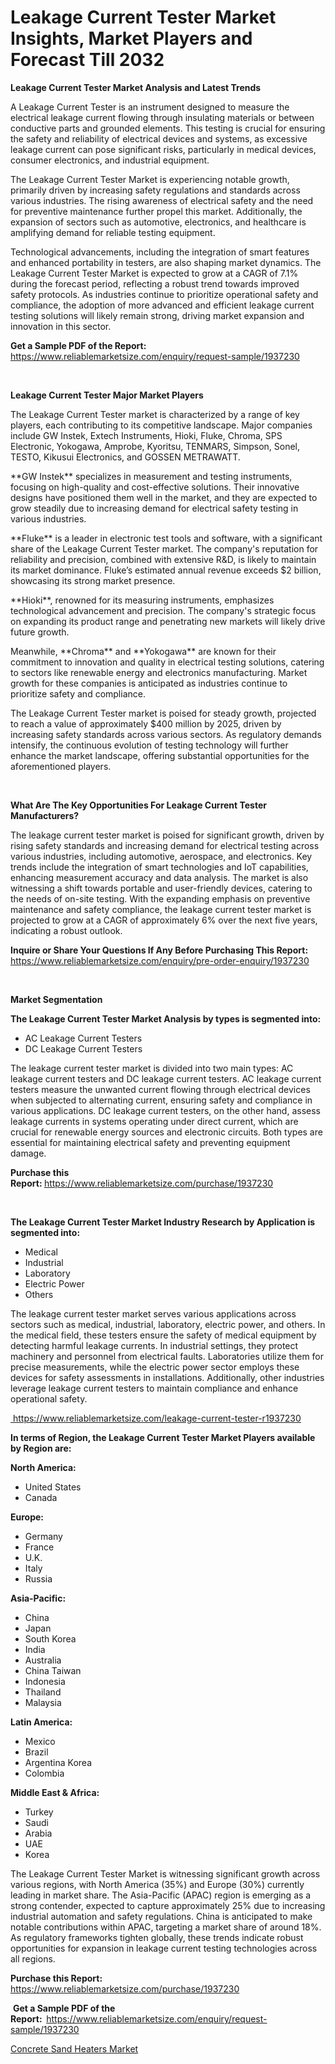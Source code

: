 <p><h1>Leakage Current Tester Market Insights, Market Players and Forecast Till 2032</h1></p><p><strong>Leakage Current Tester Market Analysis and Latest Trends</strong></p>
<p><p>A Leakage Current Tester is an instrument designed to measure the electrical leakage current flowing through insulating materials or between conductive parts and grounded elements. This testing is crucial for ensuring the safety and reliability of electrical devices and systems, as excessive leakage current can pose significant risks, particularly in medical devices, consumer electronics, and industrial equipment.</p><p>The Leakage Current Tester Market is experiencing notable growth, primarily driven by increasing safety regulations and standards across various industries. The rising awareness of electrical safety and the need for preventive maintenance further propel this market. Additionally, the expansion of sectors such as automotive, electronics, and healthcare is amplifying demand for reliable testing equipment. </p><p>Technological advancements, including the integration of smart features and enhanced portability in testers, are also shaping market dynamics. The Leakage Current Tester Market is expected to grow at a CAGR of 7.1% during the forecast period, reflecting a robust trend towards improved safety protocols. As industries continue to prioritize operational safety and compliance, the adoption of more advanced and efficient leakage current testing solutions will likely remain strong, driving market expansion and innovation in this sector.</p></p>
<p><strong>Get a Sample PDF of the Report:&nbsp;</strong> <a href="https://www.reliablemarketsize.com/enquiry/request-sample/1937230?utm_campaign=3516&utm_medium=2&utm_source=Github&utm_content=ia&utm_term=11042025&utm_id=leakage-current-tester">https://www.reliablemarketsize.com/enquiry/request-sample/1937230</a></p>
<p>&nbsp;</p>
<p><strong>Leakage Current Tester Major Market Players</strong></p>
<p><p>The Leakage Current Tester market is characterized by a range of key players, each contributing to its competitive landscape. Major companies include GW Instek, Extech Instruments, Hioki, Fluke, Chroma, SPS Electronic, Yokogawa, Amprobe, Kyoritsu, TENMARS, Simpson, Sonel, TESTO, Kikusui Electronics, and GOSSEN METRAWATT.</p><p>**GW Instek** specializes in measurement and testing instruments, focusing on high-quality and cost-effective solutions. Their innovative designs have positioned them well in the market, and they are expected to grow steadily due to increasing demand for electrical safety testing in various industries.</p><p>**Fluke** is a leader in electronic test tools and software, with a significant share of the Leakage Current Tester market. The company's reputation for reliability and precision, combined with extensive R&D, is likely to maintain its market dominance. Fluke’s estimated annual revenue exceeds $2 billion, showcasing its strong market presence.</p><p>**Hioki**, renowned for its measuring instruments, emphasizes technological advancement and precision. The company's strategic focus on expanding its product range and penetrating new markets will likely drive future growth.</p><p>Meanwhile, **Chroma** and **Yokogawa** are known for their commitment to innovation and quality in electrical testing solutions, catering to sectors like renewable energy and electronics manufacturing. Market growth for these companies is anticipated as industries continue to prioritize safety and compliance.</p><p>The Leakage Current Tester market is poised for steady growth, projected to reach a value of approximately $400 million by 2025, driven by increasing safety standards across various sectors. As regulatory demands intensify, the continuous evolution of testing technology will further enhance the market landscape, offering substantial opportunities for the aforementioned players.</p></p>
<p>&nbsp;</p>
<p><strong>What Are The Key Opportunities For Leakage Current Tester Manufacturers?</strong></p>
<p><p>The leakage current tester market is poised for significant growth, driven by rising safety standards and increasing demand for electrical testing across various industries, including automotive, aerospace, and electronics. Key trends include the integration of smart technologies and IoT capabilities, enhancing measurement accuracy and data analysis. The market is also witnessing a shift towards portable and user-friendly devices, catering to the needs of on-site testing. With the expanding emphasis on preventive maintenance and safety compliance, the leakage current tester market is projected to grow at a CAGR of approximately 6% over the next five years, indicating a robust outlook.</p></p>
<p><strong>Inquire or Share Your Questions If Any Before Purchasing This Report:</strong> <a href="https://www.reliablemarketsize.com/enquiry/pre-order-enquiry/1937230?utm_campaign=3516&utm_medium=2&utm_source=Github&utm_content=ia&utm_term=11042025&utm_id=leakage-current-tester">https://www.reliablemarketsize.com/enquiry/pre-order-enquiry/1937230</a></p>
<p>&nbsp;</p>
<p><strong>Market Segmentation</strong></p>
<p><strong>The Leakage Current Tester Market Analysis by types is segmented into:</strong></p>
<p><ul><li>AC Leakage Current Testers</li><li>DC Leakage Current Testers</li></ul></p>
<p><p>The leakage current tester market is divided into two main types: AC leakage current testers and DC leakage current testers. AC leakage current testers measure the unwanted current flowing through electrical devices when subjected to alternating current, ensuring safety and compliance in various applications. DC leakage current testers, on the other hand, assess leakage currents in systems operating under direct current, which are crucial for renewable energy sources and electronic circuits. Both types are essential for maintaining electrical safety and preventing equipment damage.</p></p>
<p><strong>Purchase this Report:&nbsp;</strong><a href="https://www.reliablemarketsize.com/purchase/1937230?utm_campaign=3516&utm_medium=2&utm_source=Github&utm_content=ia&utm_term=11042025&utm_id=leakage-current-tester">https://www.reliablemarketsize.com/purchase/1937230</a></p>
<p>&nbsp;</p>
<p><strong>The Leakage Current Tester Market Industry Research by Application is segmented into:</strong></p>
<p><ul><li>Medical</li><li>Industrial</li><li>Laboratory</li><li>Electric Power</li><li>Others</li></ul></p>
<p><p>The leakage current tester market serves various applications across sectors such as medical, industrial, laboratory, electric power, and others. In the medical field, these testers ensure the safety of medical equipment by detecting harmful leakage currents. In industrial settings, they protect machinery and personnel from electrical faults. Laboratories utilize them for precise measurements, while the electric power sector employs these devices for safety assessments in installations. Additionally, other industries leverage leakage current testers to maintain compliance and enhance operational safety.</p></p>
<p><a href="https://www.reliablemarketsize.com/leakage-current-tester-r1937230?utm_campaign=3516&utm_medium=2&utm_source=Github&utm_content=ia&utm_term=11042025&utm_id=leakage-current-tester">&nbsp;https://www.reliablemarketsize.com/leakage-current-tester-r1937230</a></p>
<p><strong>In terms of Region, the Leakage Current Tester Market Players available by Region are:</strong></p>
<p>
    <p> <strong> North America: </strong>
        <ul>
            <li>United States</li>
            <li>Canada</li>
        </ul>
        </p> 
    <p> <strong> Europe: </strong>
        <ul>
            <li>Germany</li>
            <li>France</li>
            <li>U.K.</li>
            <li>Italy</li>
            <li>Russia</li>
        </ul>
        </p> 
    <p> <strong> Asia-Pacific: </strong>
        <ul>
            <li>China</li>
            <li>Japan</li>
            <li>South Korea</li>
            <li>India</li>
            <li>Australia</li>
            <li>China Taiwan</li>
            <li>Indonesia</li>
            <li>Thailand</li>
            <li>Malaysia</li>
        </ul>
        </p> 
    <p> <strong> Latin America: </strong>
        <ul>
            <li>Mexico</li>
            <li>Brazil</li>
            <li>Argentina Korea</li>
            <li>Colombia</li>
        </ul>
        </p> 
    <p> <strong> Middle East & Africa: </strong>
        <ul>
            <li>Turkey</li>
            <li>Saudi</li>
            <li>Arabia</li>
            <li>UAE</li>
            <li>Korea</li>
        </ul>
    </p>
    </p>
<p><p>The Leakage Current Tester Market is witnessing significant growth across various regions, with North America (35%) and Europe (30%) currently leading in market share. The Asia-Pacific (APAC) region is emerging as a strong contender, expected to capture approximately 25% due to increasing industrial automation and safety regulations. China is anticipated to make notable contributions within APAC, targeting a market share of around 18%. As regulatory frameworks tighten globally, these trends indicate robust opportunities for expansion in leakage current testing technologies across all regions.</p></p>
<p><strong>Purchase this Report: </strong><a href="https://www.reliablemarketsize.com/purchase/1937230?utm_campaign=3516&utm_medium=2&utm_source=Github&utm_content=ia&utm_term=11042025&utm_id=leakage-current-tester">https://www.reliablemarketsize.com/purchase/1937230</a></p>
<p>&nbsp;<strong>Get a Sample PDF of the Report:&nbsp;&nbsp;</strong><a href="https://www.reliablemarketsize.com/enquiry/request-sample/1937230?utm_campaign=3516&utm_medium=2&utm_source=Github&utm_content=ia&utm_term=11042025&utm_id=leakage-current-tester">https://www.reliablemarketsize.com/enquiry/request-sample/1937230</a></p>
<p><strong></strong></p>
<p><p><a href="https://github.com/jhamygunler/Market-Research-Report-List-1/blob/main/concrete-sand-heaters-market.md?utm_campaign=3516&utm_medium=2&utm_source=Github&utm_content=ia&utm_term=11042025&utm_id=leakage-current-tester">Concrete Sand Heaters Market</a></p></p>